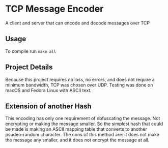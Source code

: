 # TCP Message Encoder

A client and server that can encode and decode messages over TCP

## Usage

To compile run `make all`

## Project Details

Because this project requires no loss, no errors, and does not require a minimum bandwidth, TCP was chosen over UDP. Testing was done on macOS and Fedora Linux with ASCII text.  

## Extension of another Hash

This encoding has only one requirement of obfuscating the message. Not encrypting or making the message smaller. So the simplest hash that could be made is making an ASCII mapping table that converts to another psudeo-random character. The cons of this method are: it does not make the message any smaller, and it does not encrypt the message at all. 